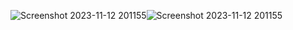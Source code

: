 ![Screenshot 2023-11-12 201155](https://github.com/raman-m55/to-do-list/assets/150461460/3fa8fb7a-665c-44e6-b91b-34c0f72ac9e6)![Screenshot 2023-11-12 201155](https://github.com/raman-m55/to-do-list/assets/150461460/fa0c548a-e7d5-497d-8420-2f7071ee0c30)
